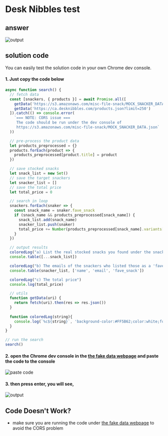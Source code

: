 # Desk Nibbles test

## answer

![output](https://ucarecdn.com/e006566b-a94e-4934-96e7-b16aef43864d/WX201902262040542x.png)

## solution code

You can easily test the solution code in your own Chrome dev console.

#### 1. Just copy the code below

```js
async function search() {
  // fetch data 
  const [snackers, { products }] = await Promise.all([
    getData('https://s3.amazonaws.com/misc-file-snack/MOCK_SNACKER_DATA.json'),
    getData('https://ca.desknibbles.com/products.json?limit=250')
  ]).catch(() => console.error(
    `=== NOTE: CORS issue ===
     The code should be run under the dev console of 
     https://s3.amazonaws.com/misc-file-snack/MOCK_SNACKER_DATA.json`
  ))

  // pre-process the product data 
  let products_preprocessed = {}
  products.forEach(product => {
    products_preprocessed[product.title] = product
  })

  // save stocked snacks
  let snack_list = new Set()
  // save the target snackers
  let snacker_list = []
  // save the total price
  let total_price = 0

  // search in loop
  snackers.forEach(snaker => {
    const snack_name = snaker.fave_snack
    if (snack_name && products_preprocessed[snack_name]) {
      snack_list.add(snack_name)
      snacker_list.push(snaker)
      total_price += Number(products_preprocessed[snack_name].variants[0].price)
    }
  })

  // output results
  coloredLog("a) List the real stocked snacks you found under the snacker's 'fave_snack'")
  console.table([...snack_list])

  coloredLog("b) The emails of the snackers who listed those as a 'fave_snack'")
  console.table(snacker_list, ['name', 'email', 'fave_snack'])

  coloredLog("c) The total price")
  console.log(total_price)

  // utils
  function getData(uri) {
    return fetch(uri).then(res => res.json())
  }
  
  function coloredLog(string){
    console.log(`%c${string}`, 'background-color:#FF5B62;color:white;font-weight:bold')
  }
}

// run the search
search()

```

#### 2. open the Chrome dev console in the [the fake data webpage](https://s3.amazonaws.com/misc-file-snack/MOCK_SNACKER_DATA.json) and paste the code to the console

![paste code](https://ucarecdn.com/fc854459-7c0f-4294-8962-9dbfc79d8a36/WX201902262058492x.png)

#### 3. then press enter, you will see,

![output](https://ucarecdn.com/e006566b-a94e-4934-96e7-b16aef43864d/WX201902262040542x.png)


## Code Doesn't Work?

- make sure you are running the code under [the fake data webpage](https://s3.amazonaws.com/misc-file-snack/MOCK_SNACKER_DATA.json) to avoid the CORS problem

